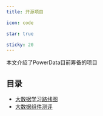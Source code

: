 ```yaml
---
title: 开源项目

icon: code

star: true

sticky: 20
---
```

本文介绍了PowerData目前筹备的项目

<!-- more -->

## 目录

- [大数据学习路线图](bigdata-learning-roadmap.md)
- [大数据组件测评](bigdata-data-component-evaluation.md)
